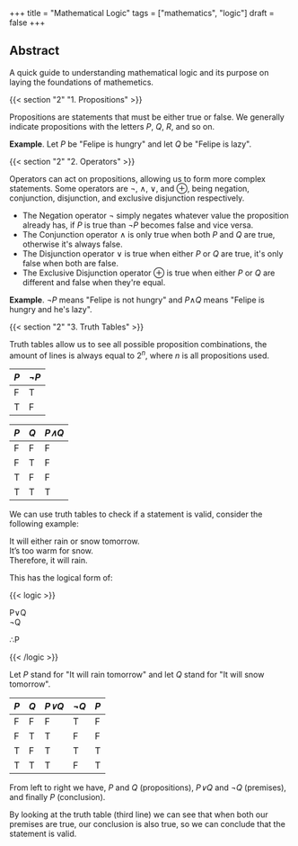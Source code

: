 +++
title = "Mathematical Logic"
tags = ["mathematics", "logic"]
draft = false
+++

## **Abstract**

A quick guide to understanding mathematical logic and its purpose on laying the foundations of mathemetics.

{{< section "2" "1. Propositions" >}}

Propositions are statements that must be either true or false. We generally indicate propositions with the letters *P*, *Q*, *R*, and so on.

**Example**. Let *P* be "Felipe is hungry" and let *Q* be "Felipe is lazy".

{{< section "2" "2. Operators" >}}

Operators can act on propositions, allowing us to form more complex statements. Some operators are &not;, &and;, &or;, and &oplus;, being negation, conjunction, disjunction, and exclusive disjunction respectively.

- The Negation operator &not; simply negates whatever value the proposition already has, if *P* is true than *&not;P* becomes false and vice versa.
- The Conjunction operator &and; is only true when both *P* and *Q* are true, otherwise it's always false.
- The Disjunction operator &or; is true when either *P* or *Q* are true, it's only false when both are false.
- The Exclusive Disjunction operator &oplus; is true when either *P* or *Q* are different and false when they're equal.

**Example**. &not;*P* means "Felipe is not hungry" and *P*&and;*Q* means "Felipe is hungry and he's lazy".

{{< section "2" "3. Truth Tables" >}}

Truth tables allow us to see all possible proposition combinations, the amount of lines is always equal to 2<sup>*n*</sup>, where *n* is all propositions used.

|*P*|*&not;P*|
|---|---|
| F | T |
| T | F |

|*P*|*Q*|*P&and;Q*|
|---|---|---|
| F | F | F |
| F | T | F |
| T | F | F |
| T | T | T |

We can use truth tables to check if a statement is valid, consider the following example:

It will either rain or snow tomorrow.<br>
It’s too warm for snow.<br>
Therefore, it will rain.<br>

This has the logical form of:

{{< logic >}}

P&or;Q
<br>
&not;Q
<br>
<div class="border"></div>
&there4;P

{{< /logic >}}

Let *P* stand for "It will rain tomorrow" and let *Q* stand for "It will snow tomorrow".

|*P*|*Q*|*P&or;Q*|*&not;Q*|*P*|
|---|---|---|---| --- |
| F | F | F | T | F |
| F | T | T | F | F |
| T | F | T | T | T |
| T | T | T | F | T |

From left to right we have, *P* and *Q* (propositions), *P&or;Q* and *&not;Q* (premises), and finally *P* (conclusion).

By looking at the truth table (third line) we can see that when both our premises are true, our conclusion is also true,
so we can conclude that the statement is valid.
